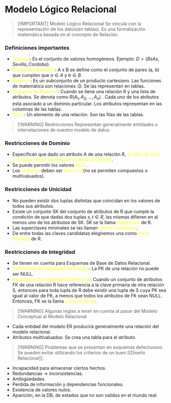 # Modelo Lógico Relacional


> [!IMPORTANT] Modelo Lógico Relacional
> Se vincula con la representación de los datos(en tablas).
> Es una formalización matemática basada en el concepto de Relación.

### Definiciones importantes
- <span style="color:#ffff00">Dominio</span>: Es el conjunto de valores homogéneos. Ejemplo: $D = \{Bs As, Sevilla, Cordoba\}$.
- <span style="color:#ffff00">Producto cartesiano</span>: A x B se define como el conjunto de pares (a, b) que cumplen que $a \in A$ y $b \in B$.
- <span style="color:#ffff00">Relacion</span>: Es un subconjunto de un producto cartesiano. Las funciones de matemática son relaciones :D. Se las representan en tablas. 
- <span style="color:#ffff00">Esquema de Relacion</span>: Cuando se tiene una relación R y una lista de atributos. Se denota como $R(A_{1}, A_{2}, ..., A_{n})$ . Cada uno de los atributos esta asociado a un dominio particular. Los atributos representan en las columnas de las tablas.
- <span style="color:#ffff00">Tupla</span>: Un elemento de una relación. Son las filas de las tablas.



> [!WARNING] Restricciones
> Representan generalmente entidades o interrelaciones de nuestro modelo de datos.


### Restricciones de Dominio
- Especifican que dado un atributo A de una relación R, <span style="color:#ffff00">el valor de A en una tupla t debe pertenecer al dominio Dom(A)</span>.
- Se puede permitir los valores <span style="color:#ffff00">NULL</span>.
- Los <span style="color:#ffff00">atributos</span> deben ser <span style="color:#ffff00">atomicos</span>(no se permiten compuestos o multivaluados).

### Restricciones de Unicidad
- No pueden existir dos tuplas distintas que coincidan en los valores de todos sus atributos.
- Existe un conjunto SK del conjunto de atributos de R que cumple la condición de que dadas dos tuplas $s, t \in R$, las mismas difieren en al menos uno de los atributos de SK. SK se la llama <span style="color:#ffff00">superclave</span> de R.
- Las superclaves minimales se las llaman <span style="color:#ffff00">claves candidatas</span>.
- De entre todas las claves candidatas elegiremos una como <span style="color:#ffff00">clave primaria</span> de R.

### Restricciones de Integridad
- Se tienen en cuenta para Esquemas de Base de Datos Relacional.
- <span style="color:#ffff00">Restriccion de Integridad de Entidad</span>: La PK de una relación no puede ser NULL.
- <span style="color:#ffff00">Restriccion de Integridad Referencial</span>: Cuando un conjunto de atributos FK de una relación R hace referencia a la clave primaria de otra relación S, entonces para toda tupla de R debe existir una tupla de S cuya PK sea igual al valor de FK, a menos que todos los atributos de FK sean NULL. Entonces, FK se la llama <span style="color:#ffff00">Clave Foranea</span>.  


> [!WARNING] Algunas reglas a tener en cuenta al pasar del Modelo Conceptual al Modelo Relacional
- Cada entidad del modelo ER producirá generalmente una relación del modelo relacional.
- Atributos multivaluados: Se crea una tabla para el atributo.



> [!WARNING] Problemas que se presentan en esquemas defectuosos
> Se pueden evitar utilizando los criterios de un buen [[Diseño Relacional]].

- Incapacidad para almacenar ciertos hechos.
- Redundancias -> inconsistencias.
- Ambigüedades.
- Perdida de información y dependencias funcionales.
- Existencia de valores nulos.
- Aparición, en la DB, de estados que no son validos en el mundo real.